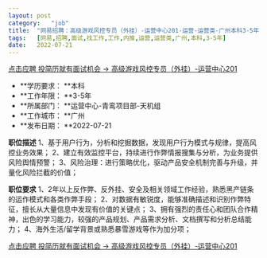 ```yaml
---
layout:	post
category:	"job"
title:	"网易招聘：高级游戏风控专员（外挂）-运营中心201-运营-运营类-广州本科3-5年"
tags:	[网易,招聘,面试,找工作,工作,内推,运营,运营类,广州,本科,3-5年]
date:	2022-07-21
---
```


[点击应聘 投简历就有面试机会 -> 高级游戏风控专员（外挂）-运营中心201](http://mobile.bole.netease.com/bole/boleDetail?id=40720&employeeId=346f03c3cda5f04c&key=all)



- **学历要求： **本科
- **工作年限： **3-5年
- **所属部门： **运营中心-青鸾项目部-天机组
- **工作城市： **广州
- **发布日期： **2022-07-21



**职位描述**
1、基于用户行为，分析和挖掘数据，发现用户行为模式与规律，提高风控业务效果；
2、建立有效监控平台，持续进行作弊情报搜集与分析，为业务提供风险舆情预警；
3、风险治理：进行策略优化，驱动产品安全机制完善与升级，并量化风险拦截的价值；





**职位要求**
1、2年以上反作弊、反外挂、安全及相关领域工作经验，熟悉黑产链条的运作模式和各类作弊手段；
2、对数据有敏锐度，能够准确描述和识别作弊特征，擅长从大量信息中发现有价值的关键点；
3、拥有强烈的责任心和团队合作精神，出色的学习能力，较强的产品规划、产品需求分析、文档撰写和分析总结能力；
4、海外生活/留学背景或熟悉暴雪游戏等作为加分项；



[点击应聘 投简历就有面试机会 -> 高级游戏风控专员（外挂）-运营中心201](http://mobile.bole.netease.com/bole/boleDetail?id=40720&employeeId=346f03c3cda5f04c&key=all)